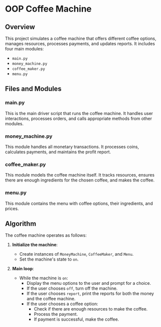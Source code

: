 # OOP Coffee Machine
## Overview
This project simulates a coffee machine that offers different coffee options, manages resources, processes payments, and updates reports. It includes four main modules:
- `main.py`
- `money_machine.py`
- `coffee_maker.py`
- `menu.py`

## Files and Modules

### main.py
This is the main driver script that runs the coffee machine. It handles user interactions, processes orders, and calls appropriate methods from other modules.

### money_machine.py
This module handles all monetary transactions. It processes coins, calculates payments, and maintains the profit report.

### coffee_maker.py
This module models the coffee machine itself. It tracks resources, ensures there are enough ingredients for the chosen coffee, and makes the coffee.

### menu.py
This module contains the menu with coffee options, their ingredients, and prices.

## Algorithm
The coffee machine operates as follows:

1. **Initialize the machine**:
    - Create instances of `MoneyMachine`, `CoffeeMaker`, and `Menu`.
    - Set the machine's state to `on`.

2. **Main loop**:
    - While the machine is `on`:
        - Display the menu options to the user and prompt for a choice.
        - If the user chooses `off`, turn off the machine.
        - If the user chooses `report`, print the reports for both the money and the coffee machine.
        - If the user chooses a coffee option:
            - Check if there are enough resources to make the coffee.
            - Process the payment.
            - If payment is successful, make the coffee.
